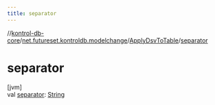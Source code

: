 ```yaml
---
title: separator
---
```

//[kontrol-db-core](../../../index.html)/[net.futureset.kontroldb.modelchange](../index.html)/[ApplyDsvToTable](index.html)/[separator](separator.html)



# separator



[jvm]\
val [separator](separator.html): [String](https://kotlinlang.org/api/latest/jvm/stdlib/kotlin/-string/index.html)




